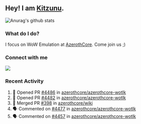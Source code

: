 ## Hey! I am [Kitzunu](https://Github.com/Kitzunu).

![Anurag's github stats](https://github-readme-stats.kitzunu.vercel.app/api?username=Kitzunu&show_icons=true)

### What do I do?

I focus on WoW Emulation at [AzerothCore](https://Github.com/AzerothCore). Come join us ;)

### Connect with me
[![](https://img.shields.io/badge/AzerothCore%20Discord-Connect%20with%20me!-green)](https://discord.com/invite/gkt4y2x)

### Recent Activity

<!--START_SECTION:activity-->
1. 💪 Opened PR [#4486](https://github.com/azerothcore/azerothcore-wotlk/pull/4486) in [azerothcore/azerothcore-wotlk](https://github.com/azerothcore/azerothcore-wotlk)
2. 💪 Opened PR [#4482](https://github.com/azerothcore/azerothcore-wotlk/pull/4482) in [azerothcore/azerothcore-wotlk](https://github.com/azerothcore/azerothcore-wotlk)
3. 🎉 Merged PR [#398](https://github.com/azerothcore/wiki/pull/398) in [azerothcore/wiki](https://github.com/azerothcore/wiki)
4. 🗣 Commented on [#4477](https://github.com/azerothcore/azerothcore-wotlk/issues/4477) in [azerothcore/azerothcore-wotlk](https://github.com/azerothcore/azerothcore-wotlk)
5. 🗣 Commented on [#4457](https://github.com/azerothcore/azerothcore-wotlk/issues/4457) in [azerothcore/azerothcore-wotlk](https://github.com/azerothcore/azerothcore-wotlk)
<!--END_SECTION:activity-->
